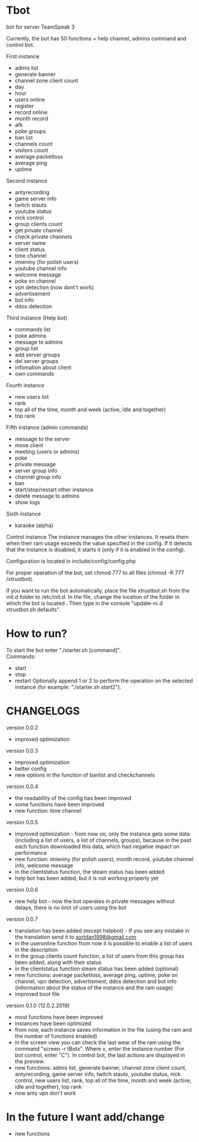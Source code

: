 # Tbot
bot for server TeamSpeak 3

Currently, the bot has 50 functions + help channel, admins command and control bot.

First instance
- admis list
- generate banner
- channel zone client count
- day
- hour
- users online
- register
- record online
- month record
- afk
- poke groups
- ban list
- channels count
- visitors count
- average packetloss
- average ping
- uptime

Second instance
- antyrecording
- game server info
- twitch stauts
- youtube status
- nick control
- group clients count
- get private channel
- check private channels
- server name 
- client status
- time channel
- imieniny (for polish users)
- youtube channel info
- welcome message
- poke on channel
- vpn detection (now dont't work)
- advertisement
- bot info
- ddos detection

Third instance (Help bot)
- commands list
- poke admins
- message to admins
- group list
- add server groups
- del server groups
- infomation about client
- own commands

Fourth instance
- new users list
- rank
- top all of the time, month and week (active, idle and together)
- top rank

Fifth instance (admin commands)
- message to the server
- move client
- meeting (users or admins)
- poke
- private message
- server group info
- channel group info
- ban
- start/stop/restart other instance
- delete message to admins
- show logs

Sixth instance
- karaoke (alpha)

Control instance
The instance manages the other instances. It resets them when their ram usage exceeds the value specified in the config. If it detects that the instance is disabled, it starts it (only if it is enabled in the config).

Configuration is located in include/config/config.php

For proper operation of the bot, set chmod 777 to all files (chmod -R 777 /xtrustbot).

If you want to run the bot automatically, place the file xtrustbot.sh from the init.d folder to /etc/init.d. In the file, change the location of the folder in which the bot is located
. Then type in the console "update-rc.d xtrustbot.sh defaults".


# How to run?
To start the bot enter "./starter.sh [command]".                                                                    
Commands:
- start
- stop
- restart
Optionally append 1 or 2 to perform the operation on the selected instance (for example: "./starter.sh start2").


# CHANGELOGS
version 0.0.2
- improved optimization

version 0.0.3
- improved optimization
- better config
- new options in the function of banlist and checkchannels

version 0.0.4
- the readability of the config has been improved
- some functions have been improved
- new function: time channel

version 0.0.5
- improved optimization - from now on, only the instance gets some data (including a list of users, a list of channels, groups), because in the past each function downloaded this data, which had negative impact on performance
- new function: imieniny (for polish users), month record, youtube channel info, welcome message
- in the clientstatus function, the steam status has been added
- help bot has been added, but it is not working properly yet

version 0.0.6
- new help bot - now the bot operates in private messages without delays, there is no limit of users using the bot

version 0.0.7
- translation has been added (except helpbot) - If you see any mistake in the translation send it to xortdan1998@gmail.com
- in the useronline function from now it is possible to enable a list of users in the description
- in the group clients count function, a list of users from this group has been added, along with their status
- in the clientstatus function steam status has been added (optional)
- new functions: average packetloss, average ping, uptime, poke on channel, vpn detection, advertisment, ddos detection and bot info (information about the status of the instance and the ram usage)
- improved boot file

version 0.1.0 (12.0.2.2019)
- most functions have been improved
- instances have been optimized
- from now, each instance saves information in the file (using the ram and the number of functions enabled)
- in the screen view you can check the last wear of the ram using the command "screen -r tBotx". Where x, enter the instance number (For bot control, enter "C"). In control bot, the last actions are displayed in the preview.
- new functions: admis list, generate banner, channel zone client count, antyrecording, game server info, twitch stauts, youtube status, nick control, new users list, rank, top all of the time, month and week (active, idle and together), top rank
- now anty vpn don't work

# In the future I want add/change
- new functions
